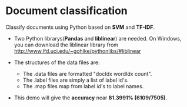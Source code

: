 # Document classification
Classify documents using Python based on **SVM** and **TF-IDF**.


- Two Python librarys(**Pandas** and **liblinear**) are needed. On Windows, you can download the liblinear library from http://www.lfd.uci.edu/~gohlke/pythonlibs/#liblinear

- The structures of the data files are:
    - The .data files are formatted "docIdx wordIdx count". 
    - The .label files are simply a list of label id's. 
    - The .map files map from label id's to label names.
- This demo will give the **accuracy** near **81.3991% (6109/7505)**.
